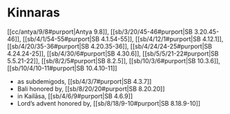 # Kinnaras

[[cc/antya/9/8#purport|Antya 9.8]], [[sb/3/20/45-46#purport|SB 3.20.45-46]], [[sb/4/1/54-55#purport|SB 4.1.54-55]], [[sb/4/12/1#purport|SB 4.12.1]], [[sb/4/20/35-36#purport|SB 4.20.35-36]], [[sb/4/24/24-25#purport|SB 4.24.24-25]], [[sb/4/30/6#purport|SB 4.30.6]], [[sb/5/5/21-22#purport|SB 5.5.21-22]], [[sb/8/2/5#purport|SB 8.2.5]], [[sb/10/3/6#purport|SB 10.3.6]], [[sb/10/4/10-11#purport|SB 10.4.10-11]]

* as subdemigods, [[sb/4/3/7#purport|SB 4.3.7]]
* Bali honored by, [[sb/8/20/20#purport|SB 8.20.20]]
* in Kailāsa, [[sb/4/6/9#purport|SB 4.6.9]]
* Lord’s advent honored by, [[sb/8/18/9-10#purport|SB 8.18.9-10]]
